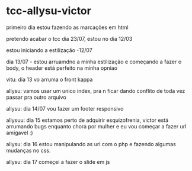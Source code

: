 # tcc-allysu-victor

primeiro dia estou fazendo as marcações em html 

pretendo acabar o tcc dia 23/07, estou no dia 12/03

estou iniciando a estilização -12/07

dia 13/07 - estou arruamdno a minha estilização e começando a fazer o body, o header está perfeito na minha opniao

vitu: dia 13 vo arruma o front kappa

allysu: vamos usar um unico index, pra n ficar dando conflito de toda vez passar pra outro arquivo

allysu: dia 14/07 vou fazer um footer responsivo

allysuu: dia 15 estamos perto de adquirir esquizofrenia, victor está arrumando bugs enquanto chora por mulher e eu vou começar a fazer url amigavel :)

allysu: dia 16 estou manipulando as url com o php e fazendo algumas mudanças no css.

allysu: dia 17 começei a fazer o slide em js
